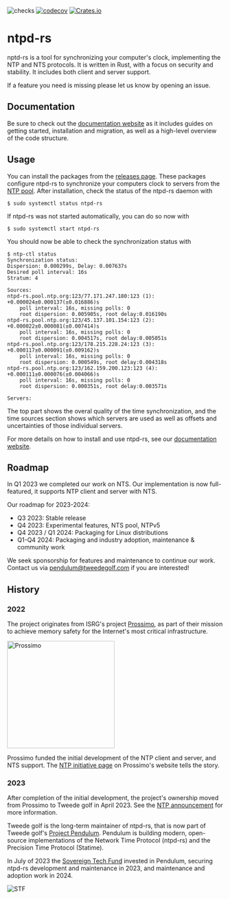 ![checks](https://github.com/pendulum-project/ntpd-rs/actions/workflows/build.yaml/badge.svg?branch=main)
[![codecov](https://codecov.io/gh/pendulum-project/ntpd-rs/branch/main/graph/badge.svg?token=WES1JIYUJH)](https://codecov.io/gh/pendulum-project/ntpd-rs)
[![Crates.io](https://img.shields.io/crates/v/ntpd.svg)](https://crates.io/crates/ntpd)

# ntpd-rs

nptd-rs is a tool for synchronizing your computer's clock, implementing the NTP and NTS protocols. It is written in Rust, with a focus on security and stability. It includes both client and server support.

If a feature you need is missing please let us know by opening an issue.

## Documentation

Be sure to check out the [documentation website] as it includes guides on getting started, installation and migration, as well as a high-level overview of the code structure.

## Usage

You can install the packages from the [releases page]. These packages configure ntpd-rs to synchronize your computers clock to servers from the [NTP pool]. After installation, check the status of the ntpd-rs daemon with

```console
$ sudo systemctl status ntpd-rs
```

If ntpd-rs was not started automatically, you can do so now with

```console
$ sudo systemctl start ntpd-rs
```

You should now be able to check the synchronization status with

```console
$ ntp-ctl status
Synchronization status:
Dispersion: 0.000299s, Delay: 0.007637s
Desired poll interval: 16s
Stratum: 4

Sources:
ntpd-rs.pool.ntp.org:123/77.171.247.180:123 (1): +0.000024±0.000137(±0.016886)s
    poll interval: 16s, missing polls: 0
    root dispersion: 0.005905s, root delay:0.016190s
ntpd-rs.pool.ntp.org:123/45.137.101.154:123 (2): +0.000022±0.000081(±0.007414)s
    poll interval: 16s, missing polls: 0
    root dispersion: 0.004517s, root delay:0.005051s
ntpd-rs.pool.ntp.org:123/178.215.228.24:123 (3): +0.000117±0.000091(±0.009162)s
    poll interval: 16s, missing polls: 0
    root dispersion: 0.000549s, root delay:0.004318s
ntpd-rs.pool.ntp.org:123/162.159.200.123:123 (4): +0.000111±0.000076(±0.004066)s
    poll interval: 16s, missing polls: 0
    root dispersion: 0.000351s, root delay:0.003571s

Servers:
```
The top part shows the overal quality of the time synchronization, and the time sources section shows which servers are used as well as offsets and uncertainties of those individual servers.

For more details on how to install and use ntpd-rs, see our [documentation website].

## Roadmap

In Q1 2023 we completed our work on NTS. Our implementation is now
full-featured, it supports NTP client and server with NTS.

Our roadmap for 2023-2024:

* Q3 2023: Stable release
* Q4 2023: Experimental features, NTS pool, NTPv5
* Q4 2023 / Q1 2024: Packaging for Linux distributions
* Q1-Q4 2024: Packaging and industry adoption, maintenance & community work

We seek sponsorship for features and maintenance to continue our work. Contact
us via pendulum@tweedegolf.com if you are interested!

## History

### 2022

The project originates from ISRG's project [Prossimo], as part of their mission
to achieve memory safety for the Internet's most critical infrastructure.

<img alt="Prossimo" src="https://www.memorysafety.org/images/Prossimo%20Brand%20Assets/Prossimo%20Horizontal%20Full%20Color.svg" width="250px"/>

Prossimo funded the initial development of the NTP client and server, and NTS
support. The [NTP initiative page] on Prossimo's website tells the story.

### 2023

After completion of the initial development, the project's ownership moved from
Prossimo to Tweede golf in April 2023. See the [NTP announcement] for more
information.

Tweede golf is the long-term maintainer of ntpd-rs, that is now part of Tweede
golf's [Project Pendulum]. Pendulum is building modern, open-source
implementations of the Network Time Protocol (ntpd-rs) and the Precision Time Protocol (Statime).

In July of 2023 the [Sovereign Tech Fund] invested in Pendulum, securing ntpd-rs development and maintenance in 2023, and maintenance and adoption work in 2024.

![STF](https://tweedegolf.nl/images/logo-stf-blank.png)

[releases page]: https://github.com/pendulum-project/ntpd-rs/releases
[NTP pool]: https://www.ntppool.org
[documentation website]: https://docs.ntpd-rs.pendulum-project.org/
[Prossimo]: https://www.memorysafety.org
[NTP initiative page]: https://www.memorysafety.org/initiative/ntp
[NTP announcement]: https://www.memorysafety.org/blog/ntp-and-nts-have-arrived/
[Project Pendulum]: https://github.com/pendulum-project
[Sovereign Tech Fund]: https://sovereigntechfund.de/en/
